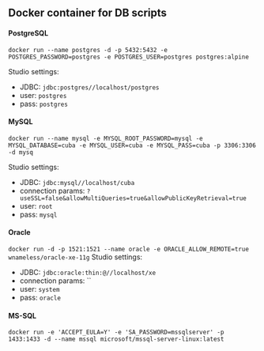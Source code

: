 
## Docker container for DB scripts

#### PostgreSQL
`docker run --name postgres -d -p 5432:5432 -e POSTGRES_PASSWORD=postgres -e POSTGRES_USER=postgres postgres:alpine`

Studio settings: 
* JDBC: `jdbc:postgres//localhost/postgres`
* user: `postgres`
* pass: `postgres`

#### MySQL
`docker run --name mysql -e MYSQL_ROOT_PASSWORD=mysql -e MYSQL_DATABASE=cuba -e MYSQL_USER=cuba -e MYSQL_PASS=cuba -p 3306:3306 -d mysq`

Studio settings: 
* JDBC: `jdbc:mysql//localhost/cuba`
* connection params: `?useSSL=false&allowMultiQueries=true&allowPublicKeyRetrieval=true`
* user: `root`
* pass: `mysql`

#### Oracle
`docker run -d -p 1521:1521 --name oracle -e ORACLE_ALLOW_REMOTE=true wnameless/oracle-xe-11g`
Studio settings: 
* JDBC: `jdbc:oracle:thin:@//localhost/xe`
* connection params: ``
* user: `system`
* pass: `oracle`

#### MS-SQL
`docker run -e 'ACCEPT_EULA=Y' -e 'SA_PASSWORD=mssqlserver' -p 1433:1433 -d --name mssql microsoft/mssql-server-linux:latest`
